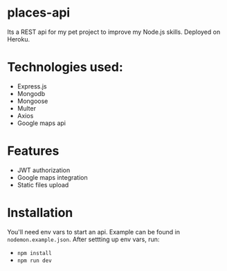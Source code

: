 # places-api

Its a REST api for my pet project to improve my Node.js skills. Deployed on Heroku.

# Technologies used:

- Express.js
- Mongodb
- Mongoose
- Multer
- Axios
- Google maps api

# Features

- JWT authorization
- Google maps integration
- Static files upload

# Installation

You'll need env vars to start an api. Example can be found in `nodemon.example.json`. After settting up env vars, run:

- `npm install`
- `npm run dev`

